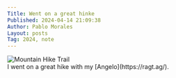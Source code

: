 ```yaml
---
Title: Went on a great hinke
Published: 2024-04-14 21:09:38
Author: Pablo Morales
Layout: posts
Tag: 2024, note
---
```

<div class="measure db center f5 f4-ns lh-copy">
   <img class="db w-100 mt4 mt5-ns" src="https://static.lifeofpablo.com/media/notes/IMG_0030.jpeg" alt="Mountain Hike Trail">
   <div markdown="1">
   I went on a great hike with my [Angelo](https://ragt.ag/).
    </div>
</div>

